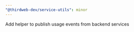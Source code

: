 ```yaml
---
"@thirdweb-dev/service-utils": minor
---
```


Add helper to publish usage events from backend services
